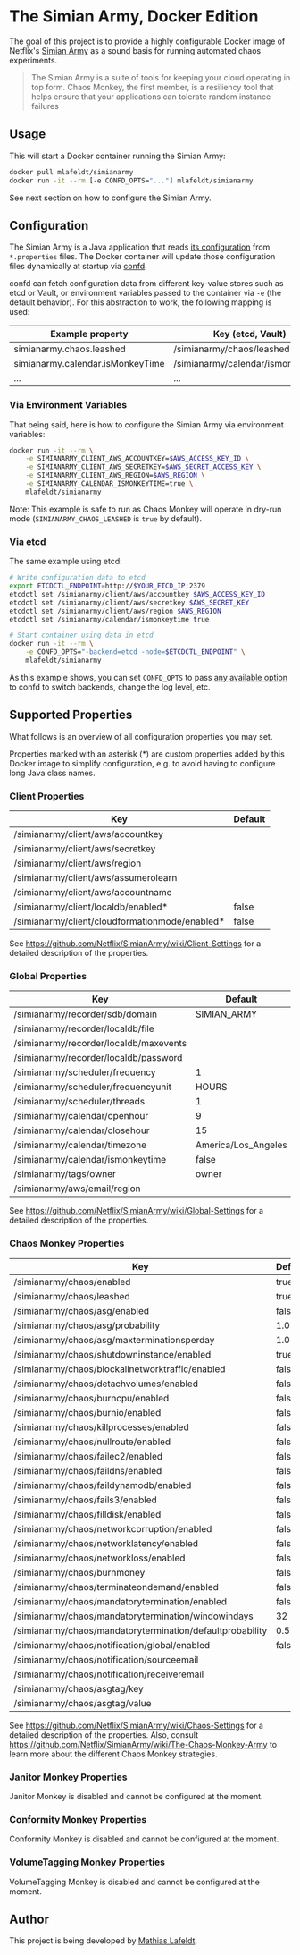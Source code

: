 # The Simian Army, Docker Edition

The goal of this project is to provide a highly configurable Docker image of Netflix's [Simian Army](https://github.com/Netflix/SimianArmy) as a sound basis for running automated chaos experiments.

> The Simian Army is a suite of tools for keeping your cloud operating in top form. Chaos Monkey, the first member, is a resiliency tool that helps ensure that your applications can tolerate random instance failures

## Usage

This will start a Docker container running the Simian Army:

```bash
docker pull mlafeldt/simianarmy
docker run -it --rm [-e CONFD_OPTS="..."] mlafeldt/simianarmy
```

See next section on how to configure the Simian Army.

## Configuration

The Simian Army is a Java application that reads [its configuration](https://github.com/Netflix/SimianArmy/wiki/Configuration) from `*.properties` files. The Docker container will update those configuration files dynamically at startup via [confd](https://github.com/kelseyhightower/confd).

confd can fetch configuration data from different key-value stores such as etcd or Vault, or environment variables passed to the container via `-e` (the default behavior). For this abstraction to work, the following mapping is used:

| Example property | Key (etcd, Vault) | Environment variable |
| ---------------- | ----------------- | -------------------- |
| simianarmy.chaos.leashed | /simianarmy/chaos/leashed | SIMIANARMY_CHAOS_LEASHED |
| simianarmy.calendar.isMonkeyTime | /simianarmy/calendar/ismonkeytime | SIMIANARMY_CALENDAR_ISMONKEYTIME |
| ... | ... | ... |

### Via Environment Variables

That being said, here is how to configure the Simian Army via environment variables:

```bash
docker run -it --rm \
    -e SIMIANARMY_CLIENT_AWS_ACCOUNTKEY=$AWS_ACCESS_KEY_ID \
    -e SIMIANARMY_CLIENT_AWS_SECRETKEY=$AWS_SECRET_ACCESS_KEY \
    -e SIMIANARMY_CLIENT_AWS_REGION=$AWS_REGION \
    -e SIMIANARMY_CALENDAR_ISMONKEYTIME=true \
    mlafeldt/simianarmy
```

Note: This example is safe to run as Chaos Monkey will operate in dry-run mode
(`SIMIANARMY_CHAOS_LEASHED` is `true` by default).

### Via etcd

The same example using etcd:

```bash
# Write configuration data to etcd
export ETCDCTL_ENDPOINT=http://$YOUR_ETCD_IP:2379
etcdctl set /simianarmy/client/aws/accountkey $AWS_ACCESS_KEY_ID
etcdctl set /simianarmy/client/aws/secretkey $AWS_SECRET_KEY
etcdctl set /simianarmy/client/aws/region $AWS_REGION
etcdctl set /simianarmy/calendar/ismonkeytime true

# Start container using data in etcd
docker run -it --rm \
    -e CONFD_OPTS="-backend=etcd -node=$ETCDCTL_ENDPOINT" \
    mlafeldt/simianarmy
```

As this example shows, you can set `CONFD_OPTS` to pass [any available option](https://github.com/kelseyhightower/confd/blob/master/docs/command-line-flags.md) to confd to switch backends, change the log level, etc.

## Supported Properties

What follows is an overview of all configuration properties you may set.

Properties marked with an asterisk (\*) are custom properties added by this Docker image to simplify configuration, e.g. to avoid having to configure long Java class names.

### Client Properties

| Key | Default |
| --- | ------- |
| /simianarmy/client/aws/accountkey | |
| /simianarmy/client/aws/secretkey | |
| /simianarmy/client/aws/region | |
| /simianarmy/client/aws/assumerolearn | |
| /simianarmy/client/aws/accountname | |
| /simianarmy/client/localdb/enabled\* | false |
| /simianarmy/client/cloudformationmode/enabled\* | false |

See https://github.com/Netflix/SimianArmy/wiki/Client-Settings for a detailed description of the properties.

### Global Properties

| Key | Default |
| --- | ------- |
| /simianarmy/recorder/sdb/domain | SIMIAN_ARMY |
| /simianarmy/recorder/localdb/file | |
| /simianarmy/recorder/localdb/maxevents | |
| /simianarmy/recorder/localdb/password | |
| /simianarmy/scheduler/frequency | 1 |
| /simianarmy/scheduler/frequencyunit | HOURS |
| /simianarmy/scheduler/threads | 1 |
| /simianarmy/calendar/openhour | 9 |
| /simianarmy/calendar/closehour | 15 |
| /simianarmy/calendar/timezone | America/Los_Angeles |
| /simianarmy/calendar/ismonkeytime | false |
| /simianarmy/tags/owner | owner |
| /simianarmy/aws/email/region | |

See https://github.com/Netflix/SimianArmy/wiki/Global-Settings for a detailed description of the properties.

### Chaos Monkey Properties

| Key | Default |
| --- | ------- |
| /simianarmy/chaos/enabled | true |
| /simianarmy/chaos/leashed | true |
| /simianarmy/chaos/asg/enabled | false |
| /simianarmy/chaos/asg/probability | 1.0 |
| /simianarmy/chaos/asg/maxterminationsperday | 1.0 |
| /simianarmy/chaos/shutdowninstance/enabled | true |
| /simianarmy/chaos/blockallnetworktraffic/enabled | false |
| /simianarmy/chaos/detachvolumes/enabled | false |
| /simianarmy/chaos/burncpu/enabled | false |
| /simianarmy/chaos/burnio/enabled | false |
| /simianarmy/chaos/killprocesses/enabled | false |
| /simianarmy/chaos/nullroute/enabled | false |
| /simianarmy/chaos/failec2/enabled | false |
| /simianarmy/chaos/faildns/enabled | false |
| /simianarmy/chaos/faildynamodb/enabled | false |
| /simianarmy/chaos/fails3/enabled | false |
| /simianarmy/chaos/filldisk/enabled | false |
| /simianarmy/chaos/networkcorruption/enabled | false |
| /simianarmy/chaos/networklatency/enabled | false |
| /simianarmy/chaos/networkloss/enabled | false |
| /simianarmy/chaos/burnmoney | false |
| /simianarmy/chaos/terminateondemand/enabled | false |
| /simianarmy/chaos/mandatorytermination/enabled | false |
| /simianarmy/chaos/mandatorytermination/windowindays | 32 |
| /simianarmy/chaos/mandatorytermination/defaultprobability | 0.5 |
| /simianarmy/chaos/notification/global/enabled | false |
| /simianarmy/chaos/notification/sourceemail | |
| /simianarmy/chaos/notification/receiveremail | |
| /simianarmy/chaos/asgtag/key | |
| /simianarmy/chaos/asgtag/value | |

See https://github.com/Netflix/SimianArmy/wiki/Chaos-Settings for a detailed description of the properties. Also, consult https://github.com/Netflix/SimianArmy/wiki/The-Chaos-Monkey-Army to learn more about the different Chaos Monkey strategies.

### Janitor Monkey Properties

Janitor Monkey is disabled and cannot be configured at the moment.

### Conformity Monkey Properties

Conformity Monkey is disabled and cannot be configured at the moment.

### VolumeTagging Monkey Properties

VolumeTagging Monkey is disabled and cannot be configured at the moment.

## Author

This project is being developed by [Mathias Lafeldt](https://twitter.com/mlafeldt).
